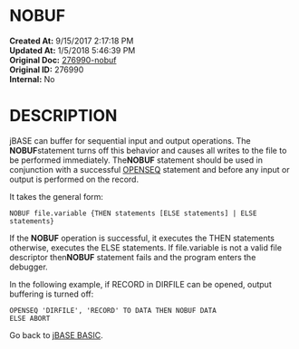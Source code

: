 # NOBUF

**Created At:** 9/15/2017 2:17:18 PM  
**Updated At:** 1/5/2018 5:46:39 PM  
**Original Doc:** [276990-nobuf](https://docs.jbase.com/36868-jbase-basic/276990-nobuf)  
**Original ID:** 276990  
**Internal:** No  


# DESCRIPTION

jBASE can buffer for sequential input and output operations. The **NOBUF**statement turns off this behavior and causes all writes to the file to be performed immediately. The**NOBUF** statement should be used in conjunction with a successful [OPENSEQ](./../openseq) statement and before any input or output is performed on the record.

It takes the general form:

```
NOBUF file.variable {THEN statements [ELSE statements] | ELSE statements}
```

If the **NOBUF** operation is successful, it executes the THEN statements otherwise, executes the ELSE statements. If file.variable is not a valid file descriptor then**NOBUF** statement fails and the program enters the debugger.

In the following example, if RECORD in DIRFILE can be opened, output buffering is turned off:

```
OPENSEQ 'DIRFILE', 'RECORD' TO DATA THEN NOBUF DATA
ELSE ABORT
```



Go back to [jBASE BASIC](./../jbase-basic-programmers-reference-guide).

